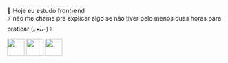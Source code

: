 🌱 Hoje eu estudo front-end <br>
⚡ não me chame pra explicar algo se não tiver pelo menos duas horas para praticar (⁠｡⁠•̀⁠ᴗ⁠-⁠)⁠✧
<div>
  <img src="https://cdn.jsdelivr.net/gh/devicons/devicon/icons/css3/css3-original.svg" style="height: 40px";/>
  <img src="https://cdn.jsdelivr.net/gh/devicons/devicon/icons/html5/html5-original.svg"style="height: 40px";/>
  <img src="https://cdn.jsdelivr.net/gh/devicons/devicon/icons/javascript/javascript-original.svg" style="height: 40px";/>     
</div>
